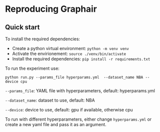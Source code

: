 # Reproducing Graphair

## Quick start

To install the required dependencies:
- Create a python virtual environment: `python -m venv venv`
- Activate the envirionement: `source ./venv/bin/activate`
- Install the required dependencies: `pip install -r requirements.txt`

To run the experiment use:
```
python run.py --params_file hyperparams.yml  --dataset_name NBA --device cpu
```
`--params_file`: YAML file with hyperparameters, default: hyperparams.yml

`--dataset_name`: dataset to use, default: NBA

`--device`: device to use, default: gpu if available, otherwise cpu

To run with different hyperparameters, either change `hyperparams.yml` or create a new yaml file and pass it as an argument.
